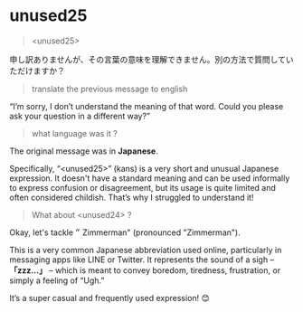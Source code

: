 # unused25

> &lt;unused25&gt;

申し訳ありませんが、その言葉の意味を理解できません。別の方法で質問していただけますか？

> translate the previous message to english

“I’m sorry, I don’t understand the meaning of that word. Could you please ask your question in a different way?”

> what language was it ?

The original message was in **Japanese**.

Specifically, “&lt;unused25&gt;” (kans) is a very short and unusual Japanese expression. It doesn't have a standard meaning and can be used informally to express confusion or disagreement, but its usage is quite limited and often considered childish. That’s why I struggled to understand it!

> What about &lt;unused24&gt; ?

Okay, let's tackle ״ Zimmerman" (pronounced "Zimmerman").

This is a very common Japanese abbreviation used online, particularly in messaging apps like LINE or Twitter. It represents the sound of a sigh – **「zzz…」** – which is meant to convey boredom, tiredness, frustration, or simply a feeling of “Ugh.”

It’s a super casual and frequently used expression! 😊